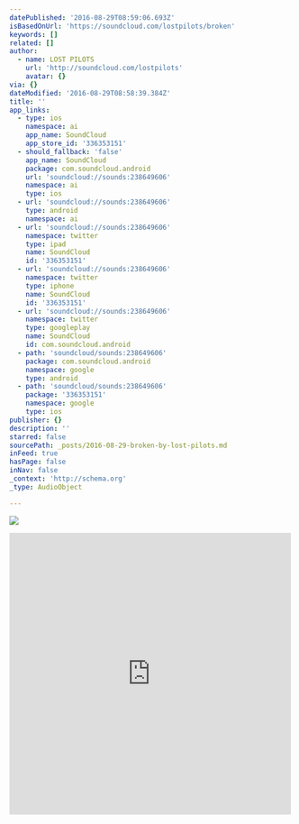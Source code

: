 ```yaml
---
datePublished: '2016-08-29T08:59:06.693Z'
isBasedOnUrl: 'https://soundcloud.com/lostpilots/broken'
keywords: []
related: []
author:
  - name: LOST PILOTS
    url: 'http://soundcloud.com/lostpilots'
    avatar: {}
via: {}
dateModified: '2016-08-29T08:58:39.384Z'
title: ''
app_links:
  - type: ios
    namespace: ai
    app_name: SoundCloud
    app_store_id: '336353151'
  - should_fallback: 'false'
    app_name: SoundCloud
    package: com.soundcloud.android
    url: 'soundcloud://sounds:238649606'
    namespace: ai
    type: ios
  - url: 'soundcloud://sounds:238649606'
    type: android
    namespace: ai
  - url: 'soundcloud://sounds:238649606'
    namespace: twitter
    type: ipad
    name: SoundCloud
    id: '336353151'
  - url: 'soundcloud://sounds:238649606'
    namespace: twitter
    type: iphone
    name: SoundCloud
    id: '336353151'
  - url: 'soundcloud://sounds:238649606'
    namespace: twitter
    type: googleplay
    name: SoundCloud
    id: com.soundcloud.android
  - path: 'soundcloud/sounds:238649606'
    package: com.soundcloud.android
    namespace: google
    type: android
  - path: 'soundcloud/sounds:238649606'
    package: '336353151'
    namespace: google
    type: ios
publisher: {}
description: ''
starred: false
sourcePath: _posts/2016-08-29-broken-by-lost-pilots.md
inFeed: true
hasPage: false
inNav: false
_context: 'http://schema.org'
_type: AudioObject

---
```

![](https://the-grid-user-content.s3-us-west-2.amazonaws.com/1c0976d2-7ae4-482a-b053-202e22ed7247.jpg)

<iframe src="https://cdn.embedly.com/widgets/media.html?src=https%3A%2F%2Fw.soundcloud.com%2Fplayer%2F%3Fvisual%3Dtrue%26url%3Dhttp%253A%252F%252Fapi.soundcloud.com%252Ftracks%252F238649606%26show_artwork%3Dtrue&amp;url=https%3A%2F%2Fsoundcloud.com%2Flostpilots%2Fbroken&amp;image=http%3A%2F%2Fi1.sndcdn.com%2Fartworks-000140442311-3gsozh-t500x500.jpg&amp;key=b7d04c9b404c499eba89ee7072e1c4f7&amp;type=text%2Fhtml&amp;schema=soundcloud" width="500" height="500" scrolling="no" frameborder="0" allowfullscreen="" style=""></iframe>